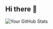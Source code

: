 ## Hi there 👋

<!--
**victoria-carvalho-02/victoria-carvalho-02** is a ✨ _special_ ✨ repository because its `README.md` (this file) appears on your GitHub profile.

Here are some ideas to get you started:

- 🔭 I’m currently working on implementing Variational Auto Encoder (VAE)
- 🌱 I’m currently learning about information visualization
- 👯 I’m looking to collaborate on 
- 🤔 I’m looking for help with ...
- 💬 Ask me about Machine Leaning topics, energy modelling!
- 📫 How to reach me: victoria.m.carvalho@outlook.com
- ⚡ Fun fact: I am powered by tea and Korean dramas, my ML models stay as caffeinated as I do!
-->

![Your GitHub Stats](https://github-readme-stats.vercel.app/api?username=victoria-carvalho-02)
